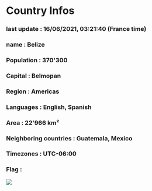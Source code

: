 # Country  Infos
### last update : 16/06/2021, 03:21:40 (France time)

### name : Belize
### Population : 370'300
### Capital : Belmopan
### Region : Americas
### Languages : English, Spanish
### Area : 22'966 km²
### Neighboring countries : Guatemala, Mexico
### Timezones : UTC-06:00

### Flag :
![](https://restcountries.eu/data/blz.svg)